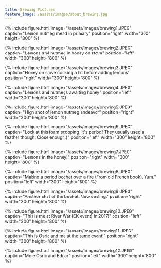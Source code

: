 ```yaml
---
title: Brewing Pictures
feature_image: /assets/images/about_brewing.jpg 
---
```


{% include figure.html image="/assets/images/brewing1.JPEG" caption="Lemon nutmeg mead in primary" position="right" width="300" height="800" %}

{% include figure.html image="/assets/images/brewing2.JPEG" caption="Lemons and nutmeg in honey on stove" position="left" width="300" height="800" %}

{% include figure.html image="/assets/images/brewing3.JPEG" caption="Honey on stove cooking a bit before adding lemons" position="right" width="300" height="800" %}

{% include figure.html image="/assets/images/brewing4.JPEG" caption="Lemons and nutmegs awaiting honey" position="left" width="300" height="800" %}

{% include figure.html image="/assets/images/brewing5.JPEG" caption="High shot of lemon nutmeg endeavor" position="right" width="300" height="800" %}

{% include figure.html image="/assets/images/brewing6.JPEG" caption="Look at this foam scooping (it's period! They usually used a feather though. Close enough.)" position="left" width="300" height="800" %}

{% include figure.html image="/assets/images/brewing7.JPEG" caption="Lemons in the honey!" position="right" width="300" height="800" %}

{% include figure.html image="/assets/images/brewing8.JPEG" caption="Making a period bochet over a fire (From old French book). Yum." position="left" width="300" height="800" %}

{% include figure.html image="/assets/images/brewing9.JPEG" caption="Another shot of the bochet. Now cooling." position="right" width="300" height="800" %}

{% include figure.html image="/assets/images/brewing10.JPEG" caption="This is me at River War (EK event) in 2017!" position="left" width="300" height="800" %}

{% include figure.html image="/assets/images/brewing11.JPEG" caption="This is Osric and me at the same event!" position="right" width="300" height="800" %}

{% include figure.html image="/assets/images/brewing12.JPEG" caption="More Osric and Edgar" position="left" width="300" height="800" %}

